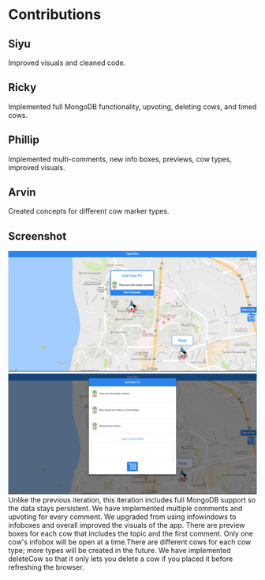 # Contributions

## Siyu
Improved visuals and cleaned code.


## Ricky
Implemented full MongoDB functionality, upvoting, deleting cows, and timed cows.

## Phillip
Implemented multi-comments, new info boxes, previews, cow types, improved visuals.

## Arvin
Created concepts for different cow marker types.

## Screenshot
![Screenshot](images/Milestone9.png)
![Screenshot](images/Milestone9_2.png)
Unlike the previous iteration, this iteration includes full MongoDB support so the data stays persistent.  We have implemented multiple comments and upvoting for every comment.  We upgraded from using infowindows to infoboxes and overall improved the visuals of the app.  There are preview boxes for each cow that includes the topic and the first comment.  Only one cow's infobox will be open at a time.There are different cows for each cow type; more types will be created in the future.  We have implemented deleteCow so that it only lets you delete a cow if you placed it before refreshing the browser.